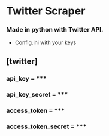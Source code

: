 # Twitter Scraper

### Made in python with Twitter API.
  
* Config.ini with your keys

## [twitter]

### api_key = ***  
### api_key_secret = ***  
### access_token = ***  
### access_token_secret = ***  
